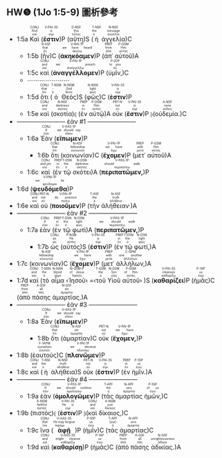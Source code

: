## HW❺ (1Jo 1:5-9) 圖析參考


- 1:5a <RUBY><ruby><ruby>Καὶ<rt>καί</rt></ruby><rt>And</rt></ruby><rt>CONJ</rt></RUBY> (<RUBY><ruby><ruby><strong><strong>ἔστιν</strong></strong><rt>εἰμί</rt></ruby><rt>is</rt></ruby><rt>V-PAI-3S</rt></RUBY>)P (<RUBY><ruby><ruby>αὕτη<rt>οὗτος</rt></ruby><rt>this</rt></ruby><rt>D-NSF</rt></RUBY>)S (<RUBY><ruby><ruby>ἡ<rt>ὁ</rt></ruby><rt>the</rt></ruby><rt>T-NSF</rt></RUBY> <RUBY><ruby><ruby>ἀγγελία<rt>ἀγγελία</rt></ruby><rt>message</rt></ruby><rt>N-NSF</rt></RUBY>)C 
	- 1:5b (<RUBY><ruby><ruby>ἣν<rt>ὅς</rt></ruby><rt>that</rt></ruby><rt>R-ASF</rt></RUBY>)C (<RUBY><ruby><ruby><strong><strong>ἀκηκόαμεν</strong></strong><rt>ἀκούω</rt></ruby><rt>we have heard</rt></ruby><rt>V-RAI-1P</rt></RUBY>)P (<RUBY><ruby><ruby>ἀπ᾽<rt>ἀπό</rt></ruby><rt>from</rt></ruby><rt>PREP</rt></RUBY> <RUBY><ruby><ruby>αὐτοῦ<rt>αὐτός</rt></ruby><rt>Him</rt></ruby><rt>P-GSM</rt></RUBY>)A
	- 1:5c <RUBY><ruby><ruby>καὶ<rt>καί</rt></ruby><rt>and</rt></ruby><rt>CONJ</rt></RUBY> (<RUBY><ruby><ruby><strong><strong>ἀναγγέλλομεν</strong></strong><rt>ἀναγγέλλω</rt></ruby><rt>we preach</rt></ruby><rt>V-PAI-1P</rt></RUBY>)P (<RUBY><ruby><ruby>ὑμῖν,<rt>σύ</rt></ruby><rt>to you</rt></ruby><rt>P-2DP</rt></RUBY>)C
	- ⋯⋯⋯⋯⋯⋯⋯
	- 1:5d <RUBY><ruby><ruby>ὅτι<rt>ὅτι</rt></ruby><rt>that</rt></ruby><rt>CONJ</rt></RUBY> (<RUBY><ruby><ruby>ὁ<rt>ὁ</rt></ruby><rt>-</rt></ruby><rt>T-NSM</rt></RUBY> <RUBY><ruby><ruby>Θεὸς<rt>θεός</rt></ruby><rt>God</rt></ruby><rt>N-NSM</rt></RUBY>)S (<RUBY><ruby><ruby>φῶς<rt>φῶς</rt></ruby><rt>light</rt></ruby><rt>N-NSN</rt></RUBY>)C (<RUBY><ruby><ruby><strong><strong>ἐστιν</strong></strong><rt>εἰμί</rt></ruby><rt>is</rt></ruby><rt>V-PAI-3S</rt></RUBY>)P
	- 1:5e <RUBY><ruby><ruby>καὶ<rt>καί</rt></ruby><rt>and</rt></ruby><rt>CONJ</rt></RUBY> (<RUBY><ruby><ruby>σκοτία<rt>σκοτία</rt></ruby><rt>darkness</rt></ruby><rt>N-NSF</rt></RUBY>)⦇ (<RUBY><ruby><ruby>ἐν<rt>ἐν</rt></ruby><rt>in</rt></ruby><rt>PREP</rt></RUBY> <RUBY><ruby><ruby>αὐτῷ<rt>αὐτός</rt></ruby><rt>Him</rt></ruby><rt>P-DSM</rt></RUBY>)A <RUBY><ruby><ruby>οὐκ<rt>οὐ</rt></ruby><rt>not</rt></ruby><rt>PRT-N</rt></RUBY> (<RUBY><ruby><ruby><strong><strong>ἔστιν</strong></strong><rt>εἰμί</rt></ruby><rt>is</rt></ruby><rt>V-PAI-3S</rt></RUBY>)P ⦈(<RUBY><ruby><ruby>οὐδεμία.<rt>οὐδείς</rt></ruby><rt>none</rt></ruby><rt>A-NSF</rt></RUBY>)C 
- ———————— ἐὰν #1 ————————
	- 1:6a <RUBY><ruby><ruby>Ἐὰν<rt>ἐάν</rt></ruby><rt>If</rt></ruby><rt>CONJ</rt></RUBY> (<RUBY><ruby><ruby><strong><strong>εἴπωμεν</strong></strong><rt>εἶπον</rt></ruby><rt>we should say</rt></ruby><rt>V-AAS-1P</rt></RUBY>)P
		- 1:6b <RUBY><ruby><ruby>ὅτι<rt>ὅτι</rt></ruby><rt>that</rt></ruby><rt>CONJ</rt></RUBY> (<RUBY><ruby><ruby>κοινωνίαν<rt>κοινωνία</rt></ruby><rt>fellowship</rt></ruby><rt>N-ASF</rt></RUBY>)C (<RUBY><ruby><ruby><strong><strong>ἔχομεν</strong></strong><rt>ἔχω</rt></ruby><rt>we have</rt></ruby><rt>V-PAI-1P</rt></RUBY>)P (<RUBY><ruby><ruby>μετ᾽<rt>μετά</rt></ruby><rt>with</rt></ruby><rt>PREP</rt></RUBY> <RUBY><ruby><ruby>αὐτοῦ<rt>αὐτός</rt></ruby><rt>Him</rt></ruby><rt>P-GSM</rt></RUBY>)A 
	- 1:6c <RUBY><ruby><ruby>καὶ<rt>καί</rt></ruby><rt>and yet</rt></ruby><rt>CONJ</rt></RUBY> (<RUBY><ruby><ruby>ἐν<rt>ἐν</rt></ruby><rt>in</rt></ruby><rt>PREP</rt></RUBY> <RUBY><ruby><ruby>τῷ<rt>ὁ</rt></ruby><rt>the</rt></ruby><rt>T-DSN</rt></RUBY> <RUBY><ruby><ruby>σκότει<rt>σκότος</rt></ruby><rt>darkness</rt></ruby><rt>N-DSN</rt></RUBY>)A (<RUBY><ruby><ruby><strong><strong>περιπατῶμεν,</strong></strong><rt>περιπατέω</rt></ruby><rt>should walk</rt></ruby><rt>V-PAS-1P</rt></RUBY>)P 
- 1:6d (<RUBY><ruby><ruby><strong><strong>ψευδόμεθα</strong></strong><rt>ψεύδομαι</rt></ruby><rt>we lie</rt></ruby><rt>V-PNI-1P</rt></RUBY>)P
- 1:6e <RUBY><ruby><ruby>καὶ<rt>καί</rt></ruby><rt>and</rt></ruby><rt>CONJ</rt></RUBY> <RUBY><ruby><ruby>οὐ<rt>οὐ</rt></ruby><rt>not</rt></ruby><rt>PRT-N</rt></RUBY> (<RUBY><ruby><ruby><strong><strong>ποιοῦμεν</strong></strong><rt>ποιέω</rt></ruby><rt>do practice</rt></ruby><rt>V-PAI-1P</rt></RUBY>)P (<RUBY><ruby><ruby>τὴν<rt>ὁ</rt></ruby><rt>the</rt></ruby><rt>T-ASF</rt></RUBY> <RUBY><ruby><ruby>ἀλήθειαν·<rt>ἀλήθεια</rt></ruby><rt>truth</rt></ruby><rt>N-ASF</rt></RUBY>)A 
- ———————— ἐὰν #2 ————————
	- 1:7a <RUBY><ruby><ruby>ἐὰν<rt>ἐάν</rt></ruby><rt>If</rt></ruby><rt>CONJ</rt></RUBY> (<RUBY><ruby><ruby>ἐν<rt>ἐν</rt></ruby><rt>in</rt></ruby><rt>PREP</rt></RUBY> <RUBY><ruby><ruby>τῷ<rt>ὁ</rt></ruby><rt>the</rt></ruby><rt>T-DSN</rt></RUBY> <RUBY><ruby><ruby>φωτὶ<rt>φῶς</rt></ruby><rt>light</rt></ruby><rt>N-DSN</rt></RUBY>)A (<RUBY><ruby><ruby><strong><strong>περιπατῶμεν,</strong></strong><rt>περιπατέω</rt></ruby><rt>we should walk</rt></ruby><rt>V-PAS-1P</rt></RUBY>)P
		- 1:7b <RUBY><ruby><ruby>ὡς<rt>ὡς</rt></ruby><rt>as</rt></ruby><rt>CONJ</rt></RUBY> (<RUBY><ruby><ruby>αὐτός<rt>αὐτός</rt></ruby><rt>He</rt></ruby><rt>P-NSM</rt></RUBY>)S (<RUBY><ruby><ruby><strong><strong>ἐστιν</strong></strong><rt>εἰμί</rt></ruby><rt>is</rt></ruby><rt>V-PAI-3S</rt></RUBY>)P (<RUBY><ruby><ruby>ἐν<rt>ἐν</rt></ruby><rt>in</rt></ruby><rt>PREP</rt></RUBY> <RUBY><ruby><ruby>τῷ<rt>ὁ</rt></ruby><rt>the</rt></ruby><rt>T-DSN</rt></RUBY> <RUBY><ruby><ruby>φωτί,<rt>φῶς</rt></ruby><rt>light</rt></ruby><rt>N-DSN</rt></RUBY>)A 
- 1:7c (<RUBY><ruby><ruby>κοινωνίαν<rt>κοινωνία</rt></ruby><rt>fellowship</rt></ruby><rt>N-ASF</rt></RUBY>)C (<RUBY><ruby><ruby><strong><strong>ἔχομεν</strong></strong><rt>ἔχω</rt></ruby><rt>we have</rt></ruby><rt>V-PAI-1P</rt></RUBY>)P (<RUBY><ruby><ruby>μετ᾽<rt>μετά</rt></ruby><rt>with</rt></ruby><rt>PREP</rt></RUBY> <RUBY><ruby><ruby>ἀλλήλων,<rt>ἀλλήλων</rt></ruby><rt>one another</rt></ruby><rt>C-GPM</rt></RUBY>)A
- 1:7d <RUBY><ruby><ruby>καὶ<rt>καί</rt></ruby><rt>and</rt></ruby><rt>CONJ</rt></RUBY> (<RUBY><ruby><ruby>τὸ<rt>ὁ</rt></ruby><rt>the</rt></ruby><rt>T-NSN</rt></RUBY> <RUBY><ruby><ruby>αἷμα<rt>αἷμα</rt></ruby><rt>blood</rt></ruby><rt>N-NSN</rt></RUBY> ‹<RUBY><ruby><ruby>Ἰησοῦ<rt>Ἰησοῦς</rt></ruby><rt>of Jesus</rt></ruby><rt>N-GSM-P</rt></RUBY>› =‹<RUBY><ruby><ruby>τοῦ<rt>ὁ</rt></ruby><rt>the</rt></ruby><rt>T-GSM</rt></RUBY> <RUBY><ruby><ruby>Υἱοῦ<rt>υἱός</rt></ruby><rt>Son</rt></ruby><rt>N-GSM</rt></RUBY> <RUBY><ruby><ruby>αὐτοῦ<rt>αὐτός</rt></ruby><rt>of Him</rt></ruby><rt>P-GSM</rt></RUBY>› )S (<RUBY><ruby><ruby><strong><strong>καθαρίζει</strong></strong><rt>καθαρίζω</rt></ruby><rt>cleanses</rt></ruby><rt>V-PAI-3S</rt></RUBY>)P (<RUBY><ruby><ruby>ἡμᾶς<rt>ἐγώ</rt></ruby><rt>us</rt></ruby><rt>P-1AP</rt></RUBY>)C (<RUBY><ruby><ruby>ἀπὸ<rt>ἀπό</rt></ruby><rt>from</rt></ruby><rt>PREP</rt></RUBY> <RUBY><ruby><ruby>πάσης<rt>πᾶς</rt></ruby><rt>all</rt></ruby><rt>A-GSF</rt></RUBY> <RUBY><ruby><ruby>ἁμαρτίας.<rt>ἁμαρτία</rt></ruby><rt>sin</rt></ruby><rt>N-GSF</rt></RUBY>)A 
- ———————— ἐὰν #3 ————————
	- 1:8a <RUBY><ruby><ruby>Ἐὰν<rt>ἐάν</rt></ruby><rt>If</rt></ruby><rt>CONJ</rt></RUBY> (<RUBY><ruby><ruby><strong><strong>εἴπωμεν</strong></strong><rt>εἶπον</rt></ruby><rt>we should say</rt></ruby><rt>V-AAS-1P</rt></RUBY>)P
		- 1:8b <RUBY><ruby><ruby>ὅτι<rt>ὅτι</rt></ruby><rt>that</rt></ruby><rt>CONJ</rt></RUBY> (<RUBY><ruby><ruby>ἁμαρτίαν<rt>ἁμαρτία</rt></ruby><rt>sin</rt></ruby><rt>N-ASF</rt></RUBY>)C <RUBY><ruby><ruby>οὐκ<rt>οὐ</rt></ruby><rt>not</rt></ruby><rt>PRT-N</rt></RUBY> (<RUBY><ruby><ruby><strong><strong>ἔχομεν,</strong></strong><rt>ἔχω</rt></ruby><rt>we have</rt></ruby><rt>V-PAI-1P</rt></RUBY>)P 
- 1:8b (<RUBY><ruby><ruby>ἑαυτοὺς<rt>ἑαυτοῦ</rt></ruby><rt>ourselves</rt></ruby><rt>F-1APM</rt></RUBY>)C (<RUBY><ruby><ruby><strong><strong>πλανῶμεν</strong></strong><rt>πλανάω</rt></ruby><rt>we deceive</rt></ruby><rt>V-PAI-1P</rt></RUBY>)P
- 1:8c <RUBY><ruby><ruby>καὶ<rt>καί</rt></ruby><rt>and</rt></ruby><rt>CONJ</rt></RUBY> (<RUBY><ruby><ruby>ἡ<rt>ὁ</rt></ruby><rt>the</rt></ruby><rt>T-NSF</rt></RUBY> <RUBY><ruby><ruby>ἀλήθεια<rt>ἀλήθεια</rt></ruby><rt>truth</rt></ruby><rt>N-NSF</rt></RUBY>)S <RUBY><ruby><ruby>οὐκ<rt>οὐ</rt></ruby><rt>not</rt></ruby><rt>PRT-N</rt></RUBY> (<RUBY><ruby><ruby><strong><strong>ἔστιν</strong></strong><rt>εἰμί</rt></ruby><rt>is</rt></ruby><rt>V-PAI-3S</rt></RUBY>)P (<RUBY><ruby><ruby>ἐν<rt>ἐν</rt></ruby><rt>in</rt></ruby><rt>PREP</rt></RUBY> <RUBY><ruby><ruby>ἡμῖν.<rt>ἐγώ</rt></ruby><rt>us</rt></ruby><rt>P-1DP</rt></RUBY>)A 
- ———————— ἐὰν #4 ————————
	- 1:9a <RUBY><ruby><ruby>ἐὰν<rt>ἐάν</rt></ruby><rt>If</rt></ruby><rt>CONJ</rt></RUBY> (<RUBY><ruby><ruby><strong><strong>ὁμολογῶμεν</strong></strong><rt>ὁμολογέω</rt></ruby><rt>we should confess</rt></ruby><rt>V-PAS-1P</rt></RUBY>)P (<RUBY><ruby><ruby>τὰς<rt>ὁ</rt></ruby><rt>the</rt></ruby><rt>T-APF</rt></RUBY> <RUBY><ruby><ruby>ἁμαρτίας<rt>ἁμαρτία</rt></ruby><rt>sins</rt></ruby><rt>N-APF</rt></RUBY> <RUBY><ruby><ruby>ἡμῶν,<rt>ἐγώ</rt></ruby><rt>of us</rt></ruby><rt>P-1GP</rt></RUBY>)C 
- 1:9b (<RUBY><ruby><ruby>πιστός<rt>πιστός</rt></ruby><rt>faithful</rt></ruby><rt>A-NSM</rt></RUBY>)⦇ (<RUBY><ruby><ruby><strong><strong>ἐστιν</strong></strong><rt>εἰμί</rt></ruby><rt>He is</rt></ruby><rt>V-PAI-3S</rt></RUBY>)P ⦈(<RUBY><ruby><ruby>καὶ<rt>καί</rt></ruby><rt>and</rt></ruby><rt>CONJ</rt></RUBY> <RUBY><ruby><ruby>δίκαιος,<rt>δίκαιος</rt></ruby><rt>just</rt></ruby><rt>A-NSM</rt></RUBY>)C
	- 1:9c <RUBY><ruby><ruby>ἵνα<rt>ἵνα</rt></ruby><rt>that</rt></ruby><rt>CONJ</rt></RUBY> (<RUBY><ruby><ruby><strong><strong>ἀφῇ</strong></strong><rt>ἀφίημι</rt></ruby><rt>He may forgive</rt></ruby><rt>V-AAS-3S</rt></RUBY>)P (<RUBY><ruby><ruby>ἡμῖν<rt>ἐγώ</rt></ruby><rt>us</rt></ruby><rt>P-1DP</rt></RUBY>)C (<RUBY><ruby><ruby>τὰς<rt>ὁ</rt></ruby><rt>[our]</rt></ruby><rt>T-APF</rt></RUBY> <RUBY><ruby><ruby>ἁμαρτίας<rt>ἁμαρτία</rt></ruby><rt>sins</rt></ruby><rt>N-APF</rt></RUBY>)C
	- 1:9d <RUBY><ruby><ruby>καὶ<rt>καί</rt></ruby><rt>and</rt></ruby><rt>CONJ</rt></RUBY> (<RUBY><ruby><ruby><strong><strong>καθαρίσῃ</strong></strong><rt>καθαρίζω</rt></ruby><rt>might cleanse</rt></ruby><rt>V-AAS-3S</rt></RUBY>)P (<RUBY><ruby><ruby>ἡμᾶς<rt>ἐγώ</rt></ruby><rt>us</rt></ruby><rt>P-1AP</rt></RUBY>)C (<RUBY><ruby><ruby>ἀπὸ<rt>ἀπό</rt></ruby><rt>from</rt></ruby><rt>PREP</rt></RUBY> <RUBY><ruby><ruby>πάσης<rt>πᾶς</rt></ruby><rt>all</rt></ruby><rt>A-GSF</rt></RUBY> <RUBY><ruby><ruby>ἀδικίας.<rt>ἀδικία</rt></ruby><rt>unrighteousness</rt></ruby><rt>N-GSF</rt></RUBY>)A
